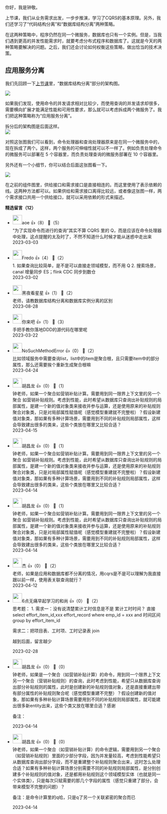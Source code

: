 你好，我是钟敬。

上节课，我们从业务需求出发，一步步推演，学习了CQRS的基本原理。另外，我们还学习了“代码结构分离”和“数据库结构分离”两种策略。

在这两种策略中，程序仍然在同一个微服务，数据库也只有一个实例。但是，当我们遇到更高的并发性能需求时，就要考虑分布式程序和数据库了。这就是今天的两种策略要解决的问题。之后，我们还会讨论如何权衡这些策略，做出恰当的技术决策。

## 应用服务分离

我们先回顾一下[上节课](https://time.geekbang.org/column/article/633063)里，“数据库结构分离”部分的架构图。

![](https://static001.geekbang.org/resource/image/b3/5f/b3fb11bdd53747684020c488dc01265f.jpg?wh=3600x3956)

如果我们发现，使用命令的并发请求相对比较少，而使用查询的并发请求却很多，需要横向扩展才能满足性能和可用性要求，那么就可以考虑拆成两个微服务了。我们把这种策略称为“应用服务分离”。

拆分后的架构图是后面这样。  
![](https://static001.geekbang.org/resource/image/65/72/656061a78fa5cfdb3cd55a602683fe72.jpg?wh=3600x3956)

对照这张图我们可以看到，命令处理器和查询处理器原来是在同一个微服务中的，现在拆成了两个。这样，两个服务的可伸缩性就可以不一样了。例如负责处理命令的微服务可以部署在 5 个容器里，而负责处理查询的微服务部署在 10 个容器里。

另外还有一个小细节，你可以结合后面这张图看一下。

![](https://static001.geekbang.org/resource/image/61/yy/611f0feb8662f020c1ae1db97240beyy.jpg?wh=3600x3956)

在之前的组件图里，供给接口和需求接口是直接相连的。而这里使用了表示依赖的线。这两种方法都可以。如果供给和需求接口离得比较远，或者像这张图一样，两个需求接口共用一个供给接口，就可以采用依赖的形式来描述。
<div><strong>精选留言（12）</strong></div><ul>
<li><img src="https://static001.geekbang.org/account/avatar/00/11/1d/de/62bfa83f.jpg" width="30px"><span>aoe</span> 👍（8） 💬（5）<div>“为了实现命令而进行的查询”其实不算 CQRS 里的 Q，而是应该在命令处理器中处理，这点提醒的太及时了，不然不知道什么时候才能从迷惑中走出来</div>2023-03-03</li><br/><li><img src="https://static001.geekbang.org/account/avatar/00/15/f3/06/8da1bf0c.jpg" width="30px"><span>Fredo</span> 👍（4） 💬（2）<div>1. 如果查询比较简单，是不是可以直接走领域模型，而不用 Q
2. 搜索场景，canal 增量同步 ES；flink CDC 同步到数仓</div>2023-03-02</li><br/><li><img src="https://static001.geekbang.org/account/avatar/00/2a/1f/0a/3dd0cabc.jpg" width="30px"><span>黑夜看星星</span> 👍（1） 💬（2）<div>老师，请教数据库结构分离和数据库实例分离的区别</div>2023-08-28</li><br/><li><img src="https://static001.geekbang.org/account/avatar/00/2b/53/df/77fa7fbd.jpg" width="30px"><span>你来吧</span> 👍（1） 💬（3）<div>手把手教你落地DDD的源代码在哪里呢</div>2023-03-22</li><br/><li><img src="https://static001.geekbang.org/account/avatar/00/32/c2/dc/78e809b7.jpg" width="30px"><span>NoSuchMethodError</span> 👍（0） 💬（2）<div>比如领域服务中需要查询list，list中的item是聚合根，且只需要item中的部分属性，那么还需要挨个重新生成聚合根嘛</div>2023-04-24</li><br/><li><img src="https://static001.geekbang.org/account/avatar/00/10/6f/e0/ddfc33a5.jpg" width="30px"><span>胡昌龙</span> 👍（0） 💬（1）<div>钟老师，如果一个聚合如营销补贴计算。需要用到同一限界上下文里的另一个聚合 如营销补贴规则。考虑到性能，此时希望从数据库只查询出补贴规则的局部属性，是建一个新的值对象类来接收并参与运算，还是使用原来的补贴规则聚合对象类，只是对局部属性赋值呢（感觉模型重建就不完整啦）？假设新建值对象类，那如果有多种计算场景，需要用到不同的补贴规则局部属性，这样会导致建出很多的类来，这些个类放在哪里又比较合适？</div>2023-04-15</li><br/><li><img src="https://static001.geekbang.org/account/avatar/00/10/6f/e0/ddfc33a5.jpg" width="30px"><span>胡昌龙</span> 👍（0） 💬（1）<div>钟老师，如果一个聚合如营销补贴计算。需要用到同一限界上下文里的另一个聚合 如营销补贴规则。考虑到性能，此时希望从数据库只查询出补贴规则的局部属性，是建一个新的值对象类来接收并参与运算，还是使用原来的补贴规则聚合对象类，只是对局部属性赋值呢（感觉模型重建就不完整啦）？假设新建值对象类，那如果有多种计算场景，需要用到不同的补贴规则局部属性，这样会导致建出很多的类来，这些个类放在哪里又比较合适？</div>2023-04-14</li><br/><li><img src="https://static001.geekbang.org/account/avatar/00/10/6f/e0/ddfc33a5.jpg" width="30px"><span>胡昌龙</span> 👍（0） 💬（1）<div>钟老师，如果一个聚合如营销补贴计算。需要用到同一限界上下文里的另一个聚合 如营销补贴规则。考虑到性能，此时希望从数据库只查询出补贴规则的局部属性，是建一个新的值对象类来接收并参与运算，还是使用原来的补贴规则聚合对象类，只是对局部属性赋值呢（感觉模型重建就不完整啦）？假设新建值对象类，那如果有多种计算场景，需要用到不同的补贴规则局部属性，这样会导致建出很多的类来，这些个类放在哪里又比较合适？</div>2023-04-14</li><br/><li><img src="https://static001.geekbang.org/account/avatar/00/10/ee/3a/c0ad9c43.jpg" width="30px"><span>杰</span> 👍（0） 💬（2）<div>老师，如果是应用和数据库都不分离的情况，用cqrs是不是可以理解为我直接跟以前一样，使用表关联查询就行？</div>2023-04-12</li><br/><li><img src="https://static001.geekbang.org/account/avatar/00/19/fd/58/1af629c7.jpg" width="30px"><span>6点无痛早起学习的和尚</span> 👍（0） 💬（2）<div>思考题：
1. 需求一：没有说清楚累计工时信息是不是 累计工时时间？
直接 select effort_item_id,xxx effort_record where emp_id = xxx and 时间区间 group by effort_item_id

需求二：把项目表、工时项、工时记录表 join

越到后面，留言越少</div>2023-02-28</li><br/><li><img src="https://static001.geekbang.org/account/avatar/00/10/6f/e0/ddfc33a5.jpg" width="30px"><span>胡昌龙</span> 👍（0） 💬（0）<div>钟老师，如果是一个聚合（如营销补贴计算）的命令，用到同一个限界上下文另一个聚合（营销补贴规则）的查询，此时考虑到性能，希望只从数据库查询出部分补贴规则的属性，此时是创建新的补贴规则值对象，还是直接重建出带有部分属性的补贴规则聚合呢（感觉模型重建不完整）？假设创建新的值对象，那如果有多种补贴计算场景需要用到不同的补贴规则局部属性，就可能建出很多新entity出来，这些个类又放在哪里合适？感谢

备注：</div>2023-04-14</li><br/><li><img src="https://static001.geekbang.org/account/avatar/00/10/6f/e0/ddfc33a5.jpg" width="30px"><span>胡昌龙</span> 👍（0） 💬（0）<div>钟老师，如果一个聚合（如营销补贴计算）的命令逻辑，需要用到另一个聚合（如营销补贴规则）里面的少部分字段，因为并发量较高，考虑到性能希望只从数据库查询出部分字段，而不是重建整个补贴规则聚合出来，这时怎么处理合适？如果有多种补贴计算场景分别需要不同的补贴规则局部属性，是分别创建多个补贴规则的值对象，还是都用补贴规则这个领域模型实体（也就是同一个实体类），只是每次只赋需要的那几个字段的属性（感觉只重建了部分，会带来模型不完整的问题）？

备注：是命令计算里的q哈，只是q了另一个关联紧密的聚合而已</div>2023-04-14</li><br/>
</ul>